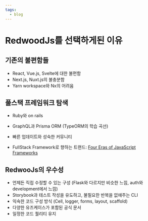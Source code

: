 ```yaml
---
tags:
  - blog
---
```


# RedwoodJs를 선택하게된 이유

## 기존의 불편함들

- React, Vue.js, Svelte에 대한 불편함
- Next.js, Nuxt.js의 불충분함
- Yarn workspace와 Nx의 어려움

## 풀스택 프레임워크 탐색

- Ruby와 on rails
- GraphQL과 Prisma ORM (TypeORM의 학습 곡선)
- 빠른 업데이트와 성숙한 커뮤니티

- FullStack Framework로 향하는 트랜드: [Four Eras of JavaScript Frameworks](https://www.pzuraq.com/blog/four-eras-of-javascript-frameworks)

## RedwooJs의 우수성

- 언제든 직접 수정할 수 있는 구성 (Flask와 다르지만 비슷한 느낌, auth와 development에서 느낌)
- Storybook과 테스트 작성을 유도하고, 불필요한 반복을 없애주는 CLI
- 익숙한 코드 구성 방식 (Cell, logger, forms, layout, scaffold)
- 다양한 유즈케이스가 포함된 공식 문서
- 일정한 코드 퀄리티 유지
